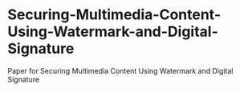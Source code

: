 # Securing-Multimedia-Content-Using-Watermark-and-Digital-Signature
Paper for Securing Multimedia Content Using Watermark and Digital Signature
